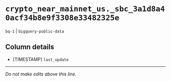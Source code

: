 # `crypto_near_mainnet_us._sbc_3a1d8a40acf34b8e9f3308e33482325e`
`bq-1` | `bigquery-public-data`

## Column details
* [TIMESTAMP] `last_update`

-------------------------------------------------------------------------------
*Do not make edits above this line.*
